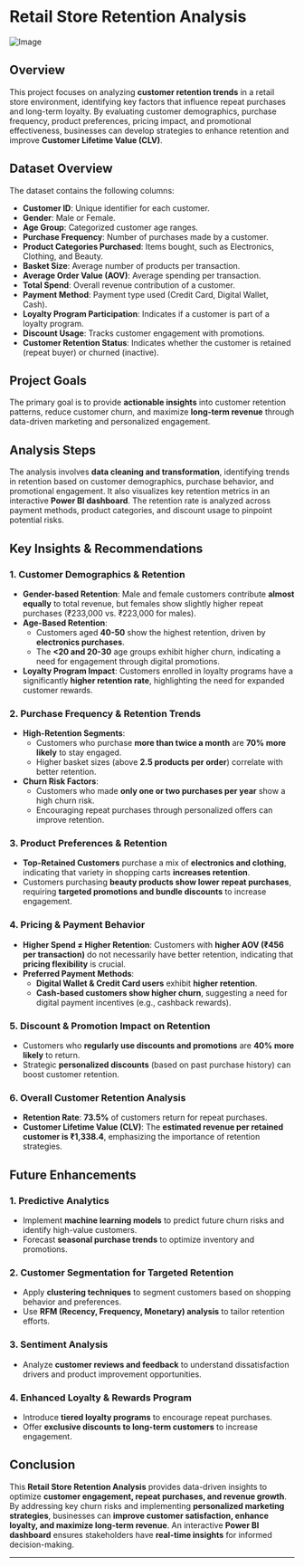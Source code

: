 # **Retail Store Retention Analysis**
![Image](https://github.com/user-attachments/assets/16b8f78b-7389-41cc-b114-09b55ca32195)

## **Overview**
This project focuses on analyzing **customer retention trends** in a retail store environment, identifying key factors that influence repeat purchases and long-term loyalty. By evaluating customer demographics, purchase frequency, product preferences, pricing impact, and promotional effectiveness, businesses can develop strategies to enhance retention and improve **Customer Lifetime Value (CLV)**.

## **Dataset Overview**

The dataset contains the following columns:

- **Customer ID**: Unique identifier for each customer.
- **Gender**: Male or Female.
- **Age Group**: Categorized customer age ranges.
- **Purchase Frequency**: Number of purchases made by a customer.
- **Product Categories Purchased**: Items bought, such as Electronics, Clothing, and Beauty.
- **Basket Size**: Average number of products per transaction.
- **Average Order Value (AOV)**: Average spending per transaction.
- **Total Spend**: Overall revenue contribution of a customer.
- **Payment Method**: Payment type used (Credit Card, Digital Wallet, Cash).
- **Loyalty Program Participation**: Indicates if a customer is part of a loyalty program.
- **Discount Usage**: Tracks customer engagement with promotions.
- **Customer Retention Status**: Indicates whether the customer is retained (repeat buyer) or churned (inactive).

## **Project Goals**

The primary goal is to provide **actionable insights** into customer retention patterns, reduce customer churn, and maximize **long-term revenue** through data-driven marketing and personalized engagement.

## **Analysis Steps**

The analysis involves **data cleaning and transformation**, identifying trends in retention based on customer demographics, purchase behavior, and promotional engagement. It also visualizes key retention metrics in an interactive **Power BI dashboard**. The retention rate is analyzed across payment methods, product categories, and discount usage to pinpoint potential risks.

## **Key Insights & Recommendations**

### **1. Customer Demographics & Retention**
- **Gender-based Retention**: Male and female customers contribute **almost equally** to total revenue, but females show slightly higher repeat purchases (₹233,000 vs. ₹223,000 for males).
- **Age-Based Retention**:  
  - Customers aged **40-50** show the highest retention, driven by **electronics purchases**.  
  - The **<20 and 20-30** age groups exhibit higher churn, indicating a need for engagement through digital promotions.
- **Loyalty Program Impact**: Customers enrolled in loyalty programs have a significantly **higher retention rate**, highlighting the need for expanded customer rewards.

### **2. Purchase Frequency & Retention Trends**
- **High-Retention Segments**:  
  - Customers who purchase **more than twice a month** are **70% more likely** to stay engaged.  
  - Higher basket sizes (above **2.5 products per order**) correlate with better retention.
- **Churn Risk Factors**:  
  - Customers who made **only one or two purchases per year** show a high churn risk.  
  - Encouraging repeat purchases through personalized offers can improve retention.

### **3. Product Preferences & Retention**
- **Top-Retained Customers** purchase a mix of **electronics and clothing**, indicating that variety in shopping carts **increases retention**.
- Customers purchasing **beauty products show lower repeat purchases**, requiring **targeted promotions and bundle discounts** to increase engagement.

### **4. Pricing & Payment Behavior**
- **Higher Spend ≠ Higher Retention**: Customers with **higher AOV (₹456 per transaction)** do not necessarily have better retention, indicating that **pricing flexibility** is crucial.
- **Preferred Payment Methods**:  
  - **Digital Wallet & Credit Card users** exhibit **higher retention**.  
  - **Cash-based customers show higher churn**, suggesting a need for digital payment incentives (e.g., cashback rewards).

### **5. Discount & Promotion Impact on Retention**
- Customers who **regularly use discounts and promotions** are **40% more likely** to return.
- Strategic **personalized discounts** (based on past purchase history) can boost customer retention.

### **6. Overall Customer Retention Analysis**
- **Retention Rate**: **73.5%** of customers return for repeat purchases.
- **Customer Lifetime Value (CLV)**: The **estimated revenue per retained customer is ₹1,338.4**, emphasizing the importance of retention strategies.

## **Future Enhancements**

### **1. Predictive Analytics**
- Implement **machine learning models** to predict future churn risks and identify high-value customers.
- Forecast **seasonal purchase trends** to optimize inventory and promotions.

### **2. Customer Segmentation for Targeted Retention**
- Apply **clustering techniques** to segment customers based on shopping behavior and preferences.
- Use **RFM (Recency, Frequency, Monetary) analysis** to tailor retention efforts.

### **3. Sentiment Analysis**
- Analyze **customer reviews and feedback** to understand dissatisfaction drivers and product improvement opportunities.

### **4. Enhanced Loyalty & Rewards Program**
- Introduce **tiered loyalty programs** to encourage repeat purchases.
- Offer **exclusive discounts to long-term customers** to increase engagement.

## **Conclusion**

This **Retail Store Retention Analysis** provides data-driven insights to optimize **customer engagement, repeat purchases, and revenue growth**. By addressing key churn risks and implementing **personalized marketing strategies**, businesses can **improve customer satisfaction, enhance loyalty, and maximize long-term revenue**. An interactive **Power BI dashboard** ensures stakeholders have **real-time insights** for informed decision-making.

---
